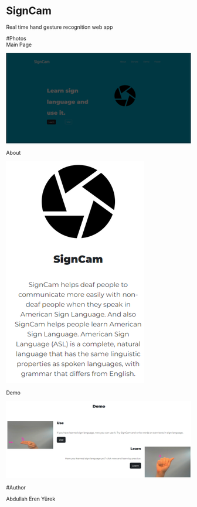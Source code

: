 # SignCam
Real time hand gesture recognition web app  

#Photos
<br>
Main Page

![alt text](/images/signcamMenu.png)

About

![alt text](/images/about.png)

Demo

![alt text](/images/demo.png)

#Author

Abdullah Eren Yürek
